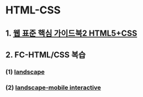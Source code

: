 # HTML-CSS
## 1. [웹 표준 핵심 가이드북2 HTML5+CSS](http://www.aladin.co.kr/shop/wproduct.aspx?ItemId=34459052)
## 2. FC-HTML/CSS 복습
### (1) [landscape](https://github.com/girin-dev/seulbinim.github.io)
### (2) [landscape-mobile interactive](https://github.com/girin-dev/seulbi.github.io)
